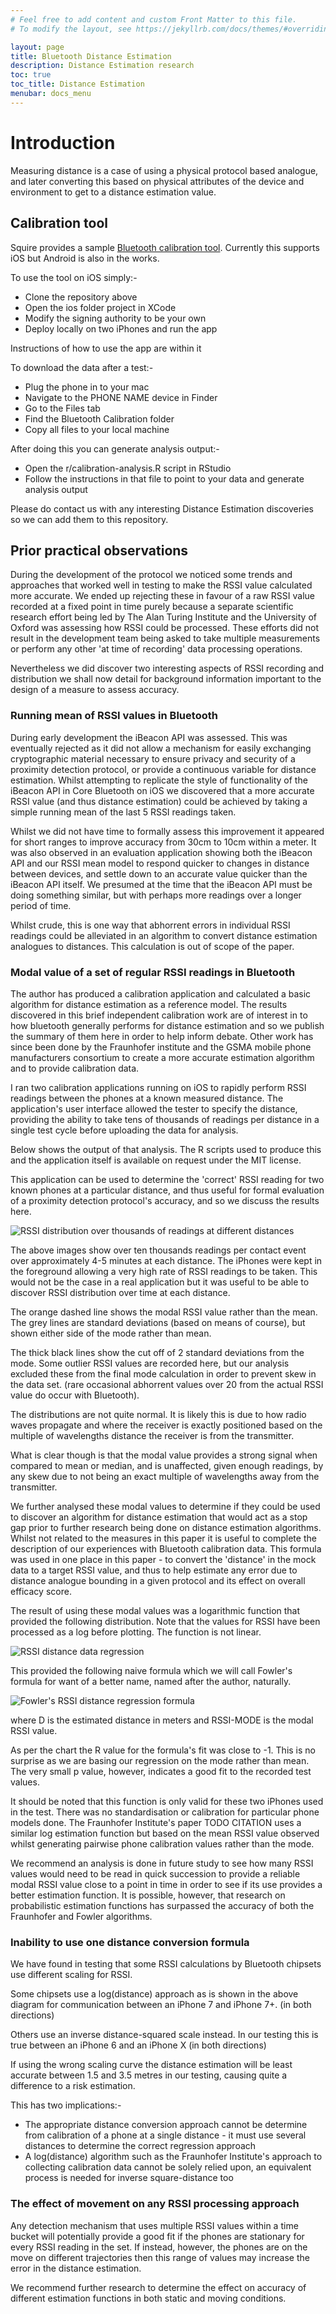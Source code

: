 ```yaml
---
# Feel free to add content and custom Front Matter to this file.
# To modify the layout, see https://jekyllrb.com/docs/themes/#overriding-theme-defaults

layout: page
title: Bluetooth Distance Estimation
description: Distance Estimation research
toc: true
toc_title: Distance Estimation
menubar: docs_menu
---
```


# Introduction

Measuring distance is a case of using a physical protocol based analogue, and later converting this based on physical attributes of the device and environment
to get to a distance estimation value.

## Calibration tool

Squire provides a sample [Bluetooth calibration tool](https://github.com/vmware/squire-calibration). Currently this supports iOS but Android is also in the works.

To use the tool on iOS simply:-
- Clone the repository above
- Open the ios folder project in XCode
- Modify the signing authority to be your own
- Deploy locally on two iPhones and run the app

Instructions of how to use the app are within it

To download the data after a test:-
- Plug the phone in to your mac
- Navigate to the PHONE NAME device in Finder
- Go to the Files tab
- Find the Bluetooth Calibration folder
- Copy all files to your local machine

After doing this you can generate analysis output:-
- Open the r/calibration-analysis.R script in RStudio
- Follow the instructions in that file to point to your data and generate analysis output

Please do contact us with any interesting Distance Estimation discoveries so we can
add them to this repository.

## Prior practical observations

During the development of the protocol we noticed some trends and approaches that worked well in testing to make the RSSI value calculated more accurate. We ended up rejecting these in favour of a raw RSSI value recorded at a fixed point in time purely because a separate scientific research effort being led by The Alan Turing Institute and the University of Oxford was assessing how RSSI could be processed. These efforts did not result in the development team being asked to take multiple measurements or perform any other 'at time of recording' data processing operations.

Nevertheless we did discover two interesting aspects of RSSI recording and distribution we shall now detail for background information important to the design of a measure to assess accuracy.

### Running mean of RSSI values in Bluetooth

During early development the iBeacon API was assessed. This was eventually rejected as it did not allow a mechanism for easily exchanging cryptographic material necessary to ensure privacy and security of a proximity detection protocol, or provide a continuous variable for distance estimation. Whilst attempting to replicate the style of functionality of the iBeacon API in Core Bluetooth on iOS we discovered that a more accurate RSSI value (and thus distance estimation) could be achieved by taking a simple running mean of the last 5 RSSI readings taken. 

Whilst we did not have time to formally assess this improvement it appeared for short ranges to improve accuracy from 30cm to 10cm within a meter. It was also observed in an evaluation application showing both the iBeacon API and our RSSI mean model to respond quicker to changes in distance between devices, and settle down to an accurate value quicker than the iBeacon API itself. We presumed at the time that the iBeacon API must be doing something similar, but with perhaps more readings over a longer period of time.

Whilst crude, this is one way that abhorrent errors in individual RSSI readings could be alleviated in an algorithm to convert distance estimation analogues to distances. This calculation is out of scope of the paper.

### Modal value of a set of regular RSSI readings in Bluetooth

The author has produced a calibration application and calculated a basic algorithm for distance estimation as a reference model. The results discovered in this brief independent calibration work are of interest in to how bluetooth generally performs for distance estimation and so we publish the summary of them here in order to help inform debate. Other work has since been done by the Fraunhofer institute and the GSMA mobile phone manufacturers consortium to create a more accurate estimation algorithm and to provide calibration data.

I ran two calibration applications running on iOS to rapidly perform RSSI readings between the phones at a known measured distance. The application's user interface allowed the tester to specify the distance, providing the ability to take tens of thousands of readings per distance in a single test cycle before uploading the data for analysis.

Below shows the output of that analysis. The R scripts used to produce this and the application itself is available on request under the MIT license.

This application can be used to determine the 'correct' RSSI reading for two known phones at a particular distance, and thus useful for formal evaluation of a proximity detection protocol's accuracy, and so we discuss the results here.

![RSSI distribution over thousands of readings at different distances](/images/distance-rssi-distribution.png)

The above images show over ten thousands readings per contact event over approximately 4-5 minutes at each distance. The iPhones were kept in the foreground allowing a very high rate of RSSI readings to be taken. This would not be the case in a real application but it was useful to be able to discover RSSI distribution over time at each distance.

The orange dashed line shows the modal RSSI value rather than the mean. The grey lines are standard deviations (based on means of course), but shown either side of the mode rather than mean.

The thick black lines show the cut off of 2 standard deviations from the mode. Some outlier RSSI values are recorded here, but our analysis excluded these from the final mode calculation in order to prevent skew in the data set. (rare occasional abhorrent values over 20 from the actual RSSI value do occur with Bluetooth).

The distributions are not quite normal. It is likely this is due to how radio waves propagate and where the receiver is exactly positioned based on the multiple of wavelengths distance the receiver is from the transmitter.

What is clear though is that the modal value provides a strong signal when compared to mean or median, and is unaffected, given enough readings, by any skew due to not being an exact multiple of wavelengths away from the transmitter.

We further analysed these modal values to determine if they could be used to discover an algorithm for distance estimation that would act as a stop gap prior to further research being done on distance estimation algorithms. Whilst not related to the measures in this paper it is useful to complete the description of our experiences with Bluetooth calibration data. This formula was used in one place in this paper - to convert the 'distance' in the mock data to a target RSSI value, and thus to help estimate any error due to distance analogue bounding in a given protocol and its effect on overall efficacy score.

The result of using these modal values was a logarithmic function that provided the following distribution. Note that the values for RSSI have been processed as a log before plotting. The function is not linear.

![RSSI distance data regression](/images/distance-rssi-regression.png)

This provided the following naive formula which we will call Fowler's formula for want of a better name, named after the author, naturally.

![Fowler's RSSI distance regression formula](/images/distance-rssi-formula.png)

where D is the estimated distance in meters and RSSI-MODE is the modal RSSI value.

As per the chart the R value for the formula's fit was close to -1. This is no surprise as we are basing our regression on the mode rather than mean. The very small p value, however, indicates a good fit to the recorded test values.

It should be noted that this function is only valid for these two iPhones used in the test. There was no standardisation or calibration for particular phone models done. The Fraunhofer Institute's paper TODO CITATION uses a similar log estimation function but based on the mean RSSI value observed whilst generating pairwise phone calibration values rather than the mode.

We recommend an analysis is done in future study to see how many RSSI values would need to be read in quick succession to provide a reliable modal RSSI value close to a point in time in order to see if its use provides a better estimation function. It is possible, however, that research on probabilistic estimation functions has surpassed the accuracy of both the Fraunhofer and Fowler algorithms.

### Inability to use one distance conversion formula

We have found in testing that some RSSI calculations by Bluetooth chipsets use different scaling for RSSI.

Some chipsets use a log(distance) approach as is shown in the above diagram for communication
between an iPhone 7 and iPhone 7+. (in both directions)

Others use an inverse distance-squared scale instead. In our testing this is true between an iPhone 6 and an iPhone X (in both directions)

If using the wrong scaling curve the distance estimation will be least accurate between 1.5 and 3.5 metres in our testing, causing quite a difference
to a risk estimation.

This has two implications:-
- The appropriate distance conversion approach cannot be determine from calibration of a phone at a single distance - it must use several distances to determine the correct regression approach
- A log(distance) algorithm such as the Fraunhofer Institute's approach to collecting calibration data cannot be solely relied upon, an equivalent process is needed for inverse square-distance too

### The effect of movement on any RSSI processing approach

Any detection mechanism that uses multiple RSSI values within a time bucket will potentially provide a good fit if the phones are stationary for every RSSI reading in the set. If instead, however, the phones are on the move on different trajectories then this range of values may increase the error in the distance estimation.

We recommend further research to determine the effect on accuracy of different estimation functions in both static and moving conditions.